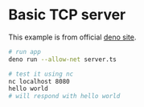 # Basic TCP server

This example is from official [deno site](https://deno.land/manual/getting_started/first_steps).

```bash
# run app
deno run --allow-net server.ts

# test it using nc
nc localhost 8080
hello world
# will respond with hello world

```
